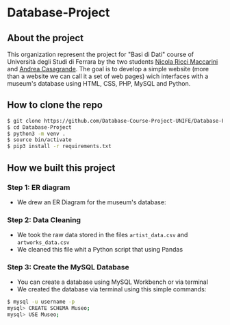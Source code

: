 # Database-Project

## About the project
This organization represent the project for "Basi di Dati" course of Università degli Studi di Ferrara by the two students [Nicola Ricci Maccarini](https://github.com/nicolariccimaccarini) and [Andrea Casagrande](htt[s://github.com/casagra]).
The goal is to develop a simple website (more than a website we can call it a set of web pages) wich interfaces with a museum's database using HTML, CSS, PHP, MySQL and Python.

## How to clone the repo
```zsh
$ git clone https://github.com/Database-Course-Project-UNIFE/Database-Project
$ cd Database-Project
$ python3 -m venv .
$ source bin/activate
$ pip3 install -r requirements.txt
```

## How we built this project
### Step 1: ER diagram
- We drew an ER Diagram for the museum's database:

### Step 2: Data Cleaning
- We took the raw data stored in the files `artist_data.csv` and `artworks_data.csv`
- We cleaned this file whit a Python script that using Pandas 

### Step 3: Create the MySQL Database
- You can create a database using MySQL Workbench or via terminal
- We created the database via terminal using this simple commands:
```zsh
$ mysql -u username -p 
mysql> CREATE SCHEMA Museo;
mysql> USE Museo;
```
